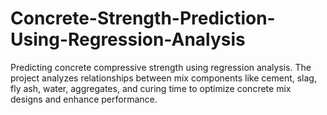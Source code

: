 # Concrete-Strength-Prediction-Using-Regression-Analysis
Predicting concrete compressive strength using regression analysis. The project analyzes relationships between mix components like cement, slag, fly ash, water, aggregates, and curing time to optimize concrete mix designs and enhance performance.
